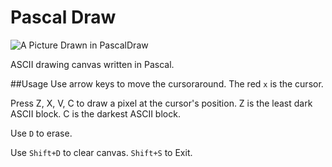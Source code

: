 Pascal Draw
==========

![A Picture Drawn in PascalDraw](http://i.imgur.com/tpA8UxI.png)

ASCII drawing canvas written in Pascal.

##Usage
Use arrow keys to move the cursoraround. The red `x` is the cursor.

Press Z, X, V, C to draw a pixel at the cursor's position.
Z is the least dark ASCII block. C is the darkest ASCII block.

Use `D` to erase.

Use `Shift+D` to clear canvas. `Shift+S` to Exit.